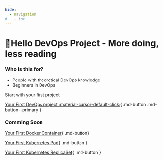 ```yaml
---
hide:
  - navigation
#   - toc
---
```

# 👋Hello DevOps Project - More doing, less reading

### Who is this for?
* People with theoretical DevOps knowledge
* Beginners in DevOps

Start with your first project 

[Your First DevOps project :material-cursor-default-click:](./projects/buildpythonlocally/introduction.md){ .md-button .md-button--primary }

### Comming Soon

[Your First Docker Container](#){ .md-button}

[Your First Kubernetes Pod](#){ .md-button }

[Your First Kubernetes ReplicaSet](#){ .md-button }

